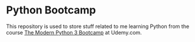 # Python Bootcamp

This repository is used to store stuff related to me learning Python from the course [The Modern Python 3 Bootcamp](https://www.udemy.com/the-modern-python3-bootcamp/learn/v4/t/lecture/9166920?start=0) at Udemy.com.
